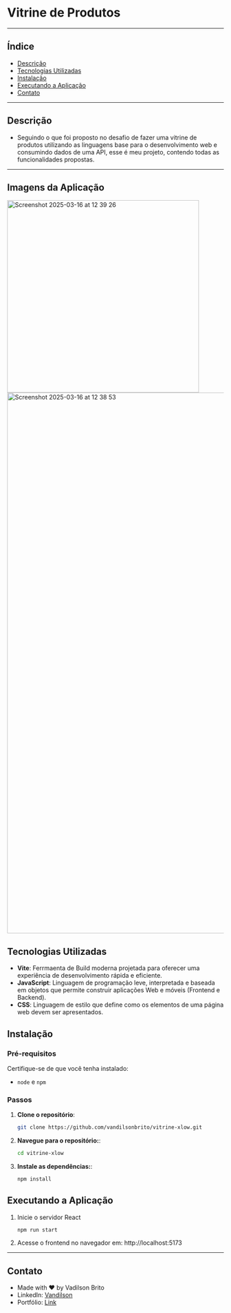 # **Vitrine de Produtos**

---

## Índice

- [Descrição](#descrição)
- [Tecnologias Utilizadas](#tecnologias-utilizadas)
- [Instalação](#instalação)
- [Executando a Aplicação](#executando-a-aplicação)
- [Contato](#contato)

---

## Descrição

- Seguindo o que foi proposto no desafio de fazer uma vitrine de produtos utilizando as linguagens base para o desenvolvimento web e consumindo dados de uma API, esse é meu projeto, contendo todas as funcionalidades propostas.

---

## Imagens da Aplicação

<img width="446" alt="Screenshot 2025-03-16 at 12 39 26" src="https://github.com/user-attachments/assets/fa42a2e8-200c-49b1-935e-097edc879090" />
<img width="1254" alt="Screenshot 2025-03-16 at 12 38 53" src="https://github.com/user-attachments/assets/cef2acd0-9521-4d83-a5cc-43ec6a7ad40e" />


## Tecnologias Utilizadas

- **Vite**: Ferrmaenta de Build moderna projetada para oferecer uma experiência de desenvolvimento rápida e eficiente.
- **JavaScript**: Linguagem de programação leve, interpretada e baseada em objetos que permite construir aplicações Web e móveis (Frontend e Backend).
- **CSS**: Linguagem de estilo que define como os elementos de uma página web devem ser apresentados.

## Instalação

### **Pré-requisitos**
Certifique-se de que você tenha instalado:
- `node` e `npm`

### **Passos**

1. **Clone o repositório**:
   ```bash
   git clone https://github.com/vandilsonbrito/vitrine-xlow.git
    ```

2. **Navegue para o repositório:**:

   ```bash
   cd vitrine-xlow
   ```

3. **Instale as dependências:**:

     ```bash
     npm install
     ```
    
## Executando a Aplicação

1. Inicie o servidor React
   ```bash
   npm run start
   ```
3. Acesse o frontend no navegador em: http://localhost:5173

---

## Contato
- Made with ❤️ by Vadilson Brito
- LinkedIn: [Vandilson](https://www.linkedin.com/in/vandilson-brito-desenvolvedor-frontend/)
- Portfólio: [Link](https://vandilson-portfolio.vercel.app)
